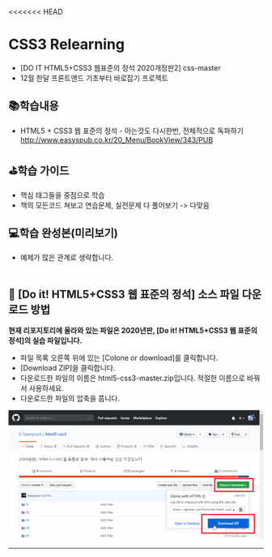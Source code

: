 <<<<<<< HEAD
# CSS3 Relearning
- [DO IT HTML5+CSS3 웹표준의 정석 2020개정판2] css-master
- 12월 한달 프론트앤드 기초부터 바로잡기 프로젝트

## 📚학습내용
- HTML5 + CSS3 웹 표준의 정석 - 아는것도 다시한번, 전체적으로 독파하기<br>
     http://www.easyspub.co.kr/20_Menu/BookView/343/PUB

## ⛳학습 가이드
- 핵심 태그들을 중점으로 학습
- 책의 모든코드 쳐보고 연습문제, 실전문제 다 풀어보기 -> 다맞음


## 💻학습 완성본(미리보기)
- 예제가 많은 관계로 생략합니다.<br><br>

🔽 [Do it! HTML5+CSS3 웹 표준의 정석] 소스 파일 다운로드 방법
---------------------------------------------

**현재 리포지토리에 올라와 있는 파일은 2020년판,  [Do it! HTML5+CSS3 웹 표준의 정석]의 실습 파일입니다.** 

-  파일 목록 오른쪽 위에 있는 [Colone or download]를 클릭합니다.
-  [Download ZIP]을 클릭합니다.
-  다운로드한 파일의 이름은 html5-css3-master.zip입니다. 적절한 이름으로 바꿔서 사용하세요.
-  다운로드한 파일의 압축을 풉니다. 

![](images/download.png)

----------------------------------------------
